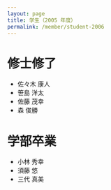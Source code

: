```yaml
---
layout: page
title: 学生（2005 年度）
permalink: /member/student-2006
---
```


# 修士修了
- 佐々木 康人
- 笹島 洋太
- 佐藤 茂幸
- 森 俊勝

# 学部卒業
- 小林 秀幸
- 須藤 悠
- 三代 真美